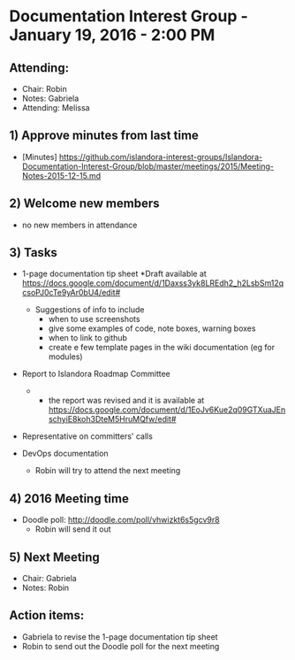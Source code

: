 # Documentation Interest Group - January 19, 2016 - 2:00 PM

## Attending:

* Chair: Robin
* Notes: Gabriela
* Attending: Melissa

## 1) Approve minutes from last time
* [Minutes]  https://github.com/islandora-interest-groups/Islandora-Documentation-Interest-Group/blob/master/meetings/2015/Meeting-Notes-2015-12-15.md

## 2) Welcome new members
* no new members in attendance

## 3) Tasks 
* 1-page documentation tip sheet
	*Draft available at https://docs.google.com/document/d/1Daxss3yk8LREdh2_h2LsbSm12qcsoPJ0cTe9yAr0bU4/edit# 
	* Suggestions of info to include 
		* when to use screenshots
		* give some examples of code, note boxes, warning boxes
		* when to link to github
		* create e few template pages in the wiki documentation (eg for modules)

* Report to Islandora Roadmap Committee
	* -	the report was revised and it is available at https://docs.google.com/document/d/1EoJv6Kue2q09GTXuaJEnschyiE8koh3DteM5HruMQfw/edit#
* Representative on committers' calls
* DevOps documentation
	* Robin will try to attend the next meeting

## 4) 2016 Meeting time
* Doodle poll: http://doodle.com/poll/vhwizkt6s5gcv9r8
	* Robin will send it out

## 5) Next Meeting
* Chair: Gabriela
* Notes: Robin

## Action items:
* Gabriela to revise the 1-page documentation tip sheet
* Robin to send out the Doodle poll for the next meeting


